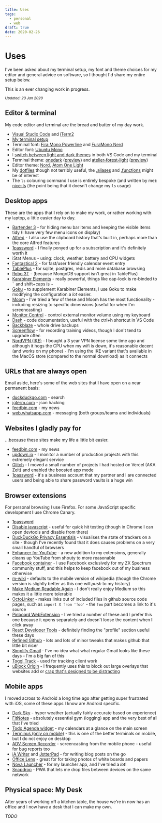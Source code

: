 ```yaml
---
title: Uses
tags:
  - personal
  - web
draft: true
date: 2020-02-26
---
```


# Uses

I've been asked about my terminal setup, my font and theme choices for my editor and general advice on software, so I thought I'd share my entire setup below.

This is an ever changing work in progress.

<small>_Updated: 23 Jan 2020_</small>

## Editor & terminal

My code editor and terminal are the bread and butter of my day work.

- [Visual Studio Code](https://code.visualstudio.com/) and [iTerm2](https://iterm2.com/)
- [My terminal setup](https://remysharp.com/2013/07/25/my-terminal-setup)
- Terminal font: [Fira Mono Powerline](https://github.com/powerline/fonts/tree/master/FiraMono) and [FuraMono Nerd](https://github.com/ryanoasis/nerd-fonts/tree/master/patched-fonts/FiraMono)
- Editor font: [Ubuntu Mono](https://fonts.google.com/specimen/Ubuntu+Mono)
- I [switch between light and dark themes](https://remysharp.com/2020/01/27/toggle-light-and-dark) in both VS Code and my terminal
- Terminal theme: [onedark](https://github.com/tilal6991/base16-onedark-scheme) ([preview](https://base16.netlify.com/previews/base16-onedark.html)) and [atelier-forest-light](https://github.com/atelierbram/base16-atelier-schemes) ([preview](https://base16.netlify.com/previews/base16-atelier-forest-light.html))
- Editor theme: [Nord](https://marketplace.visualstudio.com/items?itemName=arcticicestudio.nord-visual-studio-code), [Atom One Light](https://marketplace.visualstudio.com/items?itemName=akamud.vscode-theme-onelight)
- My [dotfiles](https://github.com/remy/dotfiles) though not terribly useful, the [.aliases](https://github.com/remy/dotfiles/blob/master/.aliases) and [.functions](https://github.com/remy/dotfiles/blob/master/.functions) might be of interest
- The `ls` colouring command I use is entirely bespoke (and written by me): [nice-ls](https://github.com/remy/nice-ls) (the point being that it doesn't change my `ls` usage)

## Desktop apps

These are the apps that I rely on to make my work, or rather working with my laptop, a little easier day to day.

- [Bartender 3](https://www.macbartender.com/) - for hiding menu bar items and keeping the visible items tidy (I have very few menu icons on display)
- [Alfred](https://www.alfredapp.com/) - I also use the clipboard history that's built in, perhaps more than the core Alfred features
- [1password](https://1password.com/) - I finally ponyed up for a subscription and it's definitely worth it
- iStat Menus - using: clock, weather, battery and CPU widgets
- [Fantastical 2](https://flexibits.com/fantastical) - for fast/user friendly calendar event entry
- [TablePlus](https://www.tableplus.io/) - for sqlite, postgres, redis and more database browsing
- [Robo 3T](https://robomongo.org/) - (because MongoDB support isn't great in TablePlus)
- [Karabiner Elements](https://pqrs.org/osx/karabiner/) - really powerful, things like cap-lock is re-binded to <code>\`</code> and shift+caps is `~`
- [Goku](https://github.com/yqrashawn/GokuRakuJoudo) - to supplement Karabiner Elements, I use Goku to make modifying the configuration a _lot_ easier.
- [Moom](https://manytricks.com/moom/) - I've tried a few of these and Moom has the most functionality - including resizing to specific dimensions (useful for when I'm screencasting)
- [Monitor Control](https://github.com/the0neyouseek/MonitorControl) - control external monitor volume using my keyboard
- [Dash](https://kapeli.com/dash) - code documentation, useful with the ctrl+h shortcut in VS Code
- [Backblaze](https://www.backblaze.com/) - whole drive backups
- [Screenflow](https://www.telestream.net/screenflow/overview.htm) - for recording training videos, though I don't tend to upgrade often
- [NordVPN (IKE)](https://nordvpn.com/) - I bought a 3 year VPN license some time ago and although it hogs the CPU when my wifi is down, it's reasonable decent (and works on my phone) - I'm using the IKE variant that's available in the MacOS store (compared to the normal download) as it connects

## URLs that are always open

Email aside, here's some of the web sites that I have open on a near permanent basis:

- [duckduckgo.com](https://duckduckgo.com) - search
- [jqterm.com](https://jqterm.com) - json hacking
- [feedbin.com](https://feedbin.com) - my news
- [web.whatsapp.com](https://web.whatsapp.com) - messaging (both groups/teams and individuals)

## Websites I gladly pay for

…because these sites make my life a little bit easier.

- [feedbin.com](https://feedbin.com) - my news
- [updown.io](https://updown.io/r/tx47y) - I monitor a number of production projects with this extremely elegant service
- [Glitch](https://glitch.com) - I moved a small number of projects I had hosted on Vercel (AKA Zeit) and enabled the boosted app mode
- [1password](https://1password.com) - it's a business account that my partner and I are connected users and being able to share password vaults is a huge win

## Browser extensions

For personal browsing I use Firefox. For some JavaScript specific development I use Chrome Canary.

- [1password](https://1password.com/downloads/mac/#browsers)
- [Disable javascript](https://github.com/dpacassi/disable-javascript) - useful for quick hit testing (though in Chrome I can open devtools and disable from there)
- [DuckDuckGo Privacy Essentials](https://addons.mozilla.org/en-GB/firefox/addon/duckduckgo-for-firefox/) - visualises the state of trackers on a site - though I've recently found that it does causes problems on a very small handful of browsers
- [Enhancer for YouTube](https://www.mrfdev.com/enhancer-for-youtube) - a new addition to my extensions, generally cleans up YouTube from shouty to more reasonable
- [Facebook container](https://addons.mozilla.org/en-GB/firefox/addon/facebook-container/) - I use Facebook exclusively for my ZX Spectrum community stuff, and this helps to keep facebook out of my business otherwise
- [m-wiki](https://addons.mozilla.org/en-GB/firefox/addon/m-wiki/) - defaults to the mobile version of wikipedia (though the Chrome version is slightly better as this one will _push_ to my history)
- [Make Medium Readable Again](https://makemediumreadable.com/) - I don't really enjoy Medium so this makes it a little more tolerable
- [OctoLinker](https://octolinker.now.sh/) - makes links out of included files in github source code pages, such as `import X from 'foo'` - the `foo` part becomes a link to it's source
- [Pinboard WebExtension](https://github.com/gapop/pinboard-webextension) - I've tried a number of these and I prefer this one because it opens separately and doesn't loose the content when I click away
- [React Developer Tools](https://github.com/facebook/react) - definitely finding the "profile" section useful these days
- [Refined Github](https://github.com/sindresorhus/refined-github) - lots and lots of minor tweaks that makes github that little bit nicer
- [Simplify Gmail](https://simpl.fyi/) - I've no idea what what regular Gmail looks like these days - I'm a big fan of this
- [Toggl Track](https://toggl.com/track/) - used for tracking client work
- [uBlock Origin](https://github.com/gorhill/uBlock#ublock-origin) - I frequently uses this to block out large overlays that websites add or [crap that's designed to be distracting](https://remysharp.com/2020/06/19/clearing-twitter)

## Mobile apps

I moved across to Android a long time ago after getting super frustrated with iOS, some of these apps I know are Android specific.

- [Dark Sky](https://darksky.net/app) - hyper weather (actually fairly accurate based on experience)
- [FitNotes](https://www.fitnotesapp.com/) - absolutely essential gym (logging) app and the very best of all that I've tried
- [Todo Agenda widget](https://github.com/plusonelabs/calendar-widget) - my calendars at a glance on the main screen
- [Terminus (only on mobile)](https://www.termius.com/) - this is one of the better terminals on mobile, but I do not enjoy on desktop
- [ADV Screen Recorder](https://play.google.com/store/apps/details?id=com.blogspot.byterevapps.lollipopscreenrecorder) - screencasting from the mobile phone - useful for bug reports too
- [iA Writer](https://ia.net/writer) and [JotterPad](https://2appstudio.com/jotterpad/) - for writing blog posts on the go
- [Office Lens](https://www.microsoft.com/en-us/p/office-lens/9wzdncrfj3t8?activetab=pivot:overviewtab) - great for for taking photos of white boards and papers
- [Nova Launcher](http://novalauncher.com/) - for my launcher app, and I've tried a _lot_!
- [Snapdrop](https://snapdrop.net/) - PWA that lets me drop files between devices on the same network

## Physical space: My Desk

After years of working off a kitchen table, the house we're in now has an office and I now have a desk that I can make my own.

_TODO_
